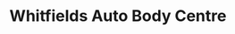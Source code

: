 ---
title: "Whitfields Auto Body Centre"
url: /ilkeston/whitfields-auto-body-centre/
shop: car repair
---